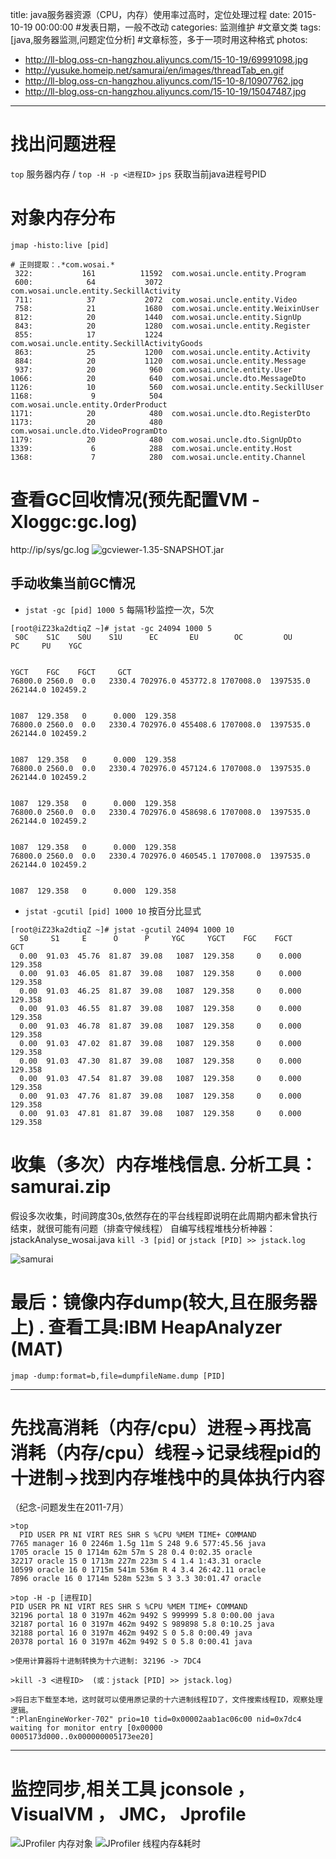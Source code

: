 title: java服务器资源（CPU，内存）使用率过高时，定位处理过程
date: 2015-10-19 00:00:00 #发表日期，一般不改动
categories: 监测维护 #文章文类
tags: [java,服务器监测,问题定位分析] #文章标签，多于一项时用这种格式
photos:
- http://ll-blog.oss-cn-hangzhou.aliyuncs.com/15-10-19/69991098.jpg
- http://yusuke.homeip.net/samurai/en/images/threadTab_en.gif
- http://ll-blog.oss-cn-hangzhou.aliyuncs.com/15-10-8/10907762.jpg
- http://ll-blog.oss-cn-hangzhou.aliyuncs.com/15-10-19/15047487.jpg
---


# 找出问题进程
`top`  服务器内存 / `top -H -p <进程ID>`
`jps` 获取当前java进程号PID


# 对象内存分布
`jmap -histo:live [pid]`


```
# 正则提取：.*com.wosai.*
 322:           161          11592  com.wosai.uncle.entity.Program
 600:            64           3072  com.wosai.uncle.entity.SeckillActivity
 711:            37           2072  com.wosai.uncle.entity.Video
 758:            21           1680  com.wosai.uncle.entity.WeixinUser
 812:            20           1440  com.wosai.uncle.entity.SignUp
 843:            20           1280  com.wosai.uncle.entity.Register
 855:            17           1224  com.wosai.uncle.entity.SeckillActivityGoods
 863:            25           1200  com.wosai.uncle.entity.Activity
 884:            20           1120  com.wosai.uncle.entity.Message
 937:            20            960  com.wosai.uncle.entity.User
1066:            20            640  com.wosai.uncle.dto.MessageDto
1126:            10            560  com.wosai.uncle.entity.SeckillUser
1168:             9            504  com.wosai.uncle.entity.OrderProduct
1171:            20            480  com.wosai.uncle.dto.RegisterDto
1173:            20            480  com.wosai.uncle.dto.VideoProgramDto
1179:            20            480  com.wosai.uncle.dto.SignUpDto
1339:             6            288  com.wosai.uncle.entity.Host
1368:             7            280  com.wosai.uncle.entity.Channel
```


<!-- more -->
# 查看GC回收情况(预先配置VM -Xloggc:gc.log)
http://ip/sys/gc.log
![gcviewer-1.35-SNAPSHOT.jar](http://ll-blog.oss-cn-hangzhou.aliyuncs.com/15-10-19/69991098.jpg)


## 手动收集当前GC情况
*   `jstat -gc [pid] 1000 5`  每隔1秒监控一次，5次


```
[root@iZ23ka2dtiqZ ~]# jstat -gc 24094 1000 5
 S0C    S1C    S0U    S1U      EC       EU        OC         OU       PC     PU    YGC     


YGCT    FGC    FGCT     GCT   
76800.0 2560.0  0.0   2330.4 702976.0 453772.8 1707008.0  1397535.0  262144.0 102459.2   


1087  129.358   0      0.000  129.358
76800.0 2560.0  0.0   2330.4 702976.0 455408.6 1707008.0  1397535.0  262144.0 102459.2   


1087  129.358   0      0.000  129.358
76800.0 2560.0  0.0   2330.4 702976.0 457124.6 1707008.0  1397535.0  262144.0 102459.2   


1087  129.358   0      0.000  129.358
76800.0 2560.0  0.0   2330.4 702976.0 458698.6 1707008.0  1397535.0  262144.0 102459.2   


1087  129.358   0      0.000  129.358
76800.0 2560.0  0.0   2330.4 702976.0 460545.1 1707008.0  1397535.0  262144.0 102459.2   


1087  129.358   0      0.000  129.358
```
* `jstat -gcutil [pid] 1000 10` 按百分比显式


```
[root@iZ23ka2dtiqZ ~]# jstat -gcutil 24094 1000 10
  S0     S1     E      O      P     YGC     YGCT    FGC    FGCT     GCT   
  0.00  91.03  45.76  81.87  39.08   1087  129.358     0    0.000  129.358
  0.00  91.03  46.05  81.87  39.08   1087  129.358     0    0.000  129.358
  0.00  91.03  46.25  81.87  39.08   1087  129.358     0    0.000  129.358
  0.00  91.03  46.55  81.87  39.08   1087  129.358     0    0.000  129.358
  0.00  91.03  46.78  81.87  39.08   1087  129.358     0    0.000  129.358
  0.00  91.03  47.02  81.87  39.08   1087  129.358     0    0.000  129.358
  0.00  91.03  47.30  81.87  39.08   1087  129.358     0    0.000  129.358
  0.00  91.03  47.54  81.87  39.08   1087  129.358     0    0.000  129.358
  0.00  91.03  47.76  81.87  39.08   1087  129.358     0    0.000  129.358
  0.00  91.03  47.81  81.87  39.08   1087  129.358     0    0.000  129.358
```


# 收集（多次）内存堆栈信息. 分析工具：samurai.zip
假设多次收集，时间跨度30s,依然存在的平台线程即说明在此周期内都未曾执行结束，就很可能有问题（排查守候线程）
自编写线程堆栈分析神器：jstackAnalyse_wosai.java
`kill -3 [pid]` or `jstack [PID] >> jstack.log`



![samurai](http://yusuke.homeip.net/samurai/en/images/threadTab_en.gif)




# 最后：镜像内存dump(较大,且在服务器上) . 查看工具:IBM HeapAnalyzer (MAT)
`jmap -dump:format=b,file=dumpfileName.dump [PID]`


---
# 先找高消耗（内存/cpu）进程->再找高消耗（内存/cpu）线程->记录线程pid的十进制->找到内存堆栈中的具体执行内容
（纪念-问题发生在2011-7月）
```
>top
  PID USER PR NI VIRT RES SHR S %CPU %MEM TIME+ COMMAND
7765 manager 16 0 2246m 1.5g 11m S 248 9.6 577:45.56 java
1705 oracle 15 0 1714m 62m 57m S 28 0.4 0:02.35 oracle
32217 oracle 15 0 1713m 227m 223m S 4 1.4 1:43.31 oracle
10599 oracle 16 0 1715m 541m 536m R 4 3.4 26:42.11 oracle
7896 oracle 16 0 1714m 528m 523m S 3 3.3 30:01.47 oracle
 
>top -H -p [进程ID]
PID USER PR NI VIRT RES SHR S %CPU %MEM TIME+ COMMAND
32196 portal 18 0 3197m 462m 9492 S 999999 5.8 0:00.00 java
32187 portal 16 0 3197m 462m 9492 S 989898 5.8 0:10.25 java
32188 portal 16 0 3197m 462m 9492 S 0 5.8 0:00.49 java
20378 portal 16 0 3197m 462m 9492 S 0 5.8 0:00.41 java
 
>使用计算器将十进制转换为十六进制: 32196 -> 7DC4
 
>kill -3 <进程ID>  (或：jstack [PID] >> jstack.log)
 
>将日志下载至本地，这时就可以使用原记录的十六进制线程ID了，文件搜索线程ID，观察处理逻辑。
":PlanEngineWorker-702" prio=10 tid=0x00002aab1ac06c00 nid=0x7dc4 waiting for monitor entry [0x00000
0005173d000..0x000000005173ee20]
```
---
# 监控同步,相关工具  jconsole ， VisualVM ， JMC， Jprofile
![JProfiler 内存对象](http://ll-blog.oss-cn-hangzhou.aliyuncs.com/15-10-19/15047487.jpg)
![JProfiler 线程内存&耗时](http://ll-blog.oss-cn-hangzhou.aliyuncs.com/15-10-8/10907762.jpg)
